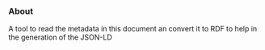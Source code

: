 ### About

A tool to read the metadata in this document an convert it to RDF to help in the generation of the 
JSON-LD

